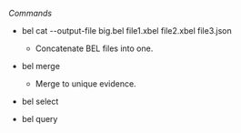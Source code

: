 *Commands*

- bel cat --output-file big.bel file1.xbel file2.xbel file3.json
  - Concatenate BEL files into one.

- bel merge
  - Merge to unique evidence.

- bel select

- bel query
